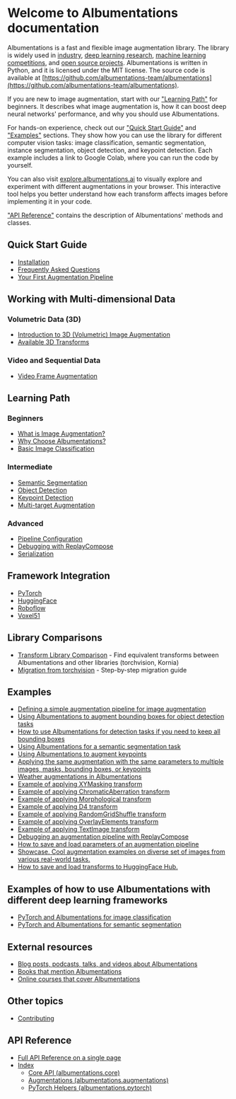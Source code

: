 # Welcome to Albumentations documentation

Albumentations is a fast and flexible image augmentation library. The library is widely used in [industry](https://albumentations.ai/whos_using#industry), [deep learning research](https://albumentations.ai/whos_using#research), [machine learning competitions](https://albumentations.ai/whos_using#competitions), and [open source projects](https://albumentations.ai/whos_using#open-source). Albumentations is written in Python, and it is licensed under the MIT license. The source code is available at [https://github.com/albumentations-team/albumentations](https://github.com/albumentations-team/albumentations).

If you are new to image augmentation, start with our ["Learning Path"](#learning-path) for beginners. It describes what image augmentation is, how it can boost deep neural networks' performance, and why you should use Albumentations.

For hands-on experience, check out our ["Quick Start Guide"](#quick-start-guide) and ["Examples"](#examples) sections. They show how you can use the library for different computer vision tasks: image classification, semantic segmentation, instance segmentation, object detection, and keypoint detection. Each example includes a link to Google Colab, where you can run the code by yourself.

You can also visit [explore.albumentations.ai](https://explore.albumentations.ai) to visually explore and experiment with different augmentations in your browser. This interactive tool helps you better understand how each transform affects images before implementing it in your code.

["API Reference"](#api-reference) contains the description of Albumentations' methods and classes.

## Quick Start Guide

- [Installation](getting_started/installation.md)
- [Frequently Asked Questions](faq.md)
- [Your First Augmentation Pipeline](examples/example/)

## Working with Multi-dimensional Data

### Volumetric Data (3D)
- [Introduction to 3D (Volumetric) Image Augmentation](getting_started/volumetric_augmentation.md)
- [Available 3D Transforms](api_reference/augmentations/transforms3d/index.md)

### Video and Sequential Data
- [Video Frame Augmentation](getting_started/video_augmentation.md)

## Learning Path

### Beginners

- [What is Image Augmentation?](introduction/image_augmentation.md)
- [Why Choose Albumentations?](introduction/why_albumentations.md)
- [Basic Image Classification](getting_started/image_augmentation.md)

### Intermediate

- [Semantic Segmentation](getting_started/mask_augmentation.md)
- [Object Detection](getting_started/bounding_boxes_augmentation.md)
- [Keypoint Detection](getting_started/keypoints_augmentation.md)
- [Multi-target Augmentation](getting_started/simultaneous_augmentation.md)

### Advanced

- [Pipeline Configuration](getting_started/setting_probabilities.md)
- [Debugging with ReplayCompose](examples/replay/)
- [Serialization](examples/serialization/)

## Framework Integration

- [PyTorch](examples/pytorch_classification/)
- [HuggingFace](integrations/huggingface/)
- [Roboflow](integrations/roboflow/train-rt-detr-on-custom-dataset-with-transformers.md)
- [Voxel51](integrations/fiftyone.md)

## Library Comparisons

- [Transform Library Comparison](getting_started/augmentation_mapping.md) - Find equivalent transforms between Albumentations and other libraries (torchvision, Kornia)
- [Migration from torchvision](examples/migrating_from_torchvision_to_albumentations/) - Step-by-step migration guide

## Examples

- [Defining a simple augmentation pipeline for image augmentation](examples/example/)
- [Using Albumentations to augment bounding boxes for object detection tasks](examples/example_bboxes/)
- [How to use Albumentations for detection tasks if you need to keep all bounding boxes](examples/example_bboxes2/)
- [Using Albumentations for a semantic segmentation task](examples/example_kaggle_salt/)
- [Using Albumentations to augment keypoints](examples/example_keypoints/)
- [Applying the same augmentation with the same parameters to multiple images, masks, bounding boxes, or keypoints](examples/example_multi_target/)
- [Weather augmentations in Albumentations](examples/example_weather_transforms/)
- [Example of applying XYMasking transform](examples/example_xymasking/)
- [Example of applying ChromaticAberration transform](examples/example_chromatic_aberration/)
- [Example of applying Morphological transform](examples/example_documents/)
- [Example of applying D4 transform](examples/example_d4/)
- [Example of applying RandomGridShuffle transform](examples/example_gridshuffle/)
- [Example of applying OverlayElements transform](examples/example_OverlayElements/)
- [Example of applying TextImage transform](examples/example_textimage/)
- [Debugging an augmentation pipeline with ReplayCompose](examples/replay/)
- [How to save and load parameters of an augmentation pipeline](examples/serialization/)
- [Showcase. Cool augmentation examples on diverse set of images from various real-world tasks.](examples/showcase/)
- [How to save and load transforms to HuggingFace Hub.](examples/example_hfhub/)

## Examples of how to use Albumentations with different deep learning frameworks

- [PyTorch and Albumentations for image classification](examples/pytorch_classification/)
- [PyTorch and Albumentations for semantic segmentation](examples/pytorch_semantic_segmentation/)

## External resources

- [Blog posts, podcasts, talks, and videos about Albumentations](external_resources/blog_posts_podcasts_talks.md)
- [Books that mention Albumentations](external_resources/books.md)
- [Online courses that cover Albumentations](external_resources/online_courses.md)

## Other topics

- [Contributing](CONTRIBUTING.md)

## API Reference

- [Full API Reference on a single page](api_reference/full_reference.md)
- [Index](api_reference/index.md)
  - [Core API (albumentations.core)](api_reference/core/index.md)
  - [Augmentations (albumentations.augmentations)](api_reference/augmentations/index.md)
  - [PyTorch Helpers (albumentations.pytorch)](api_reference/pytorch/index.md)
